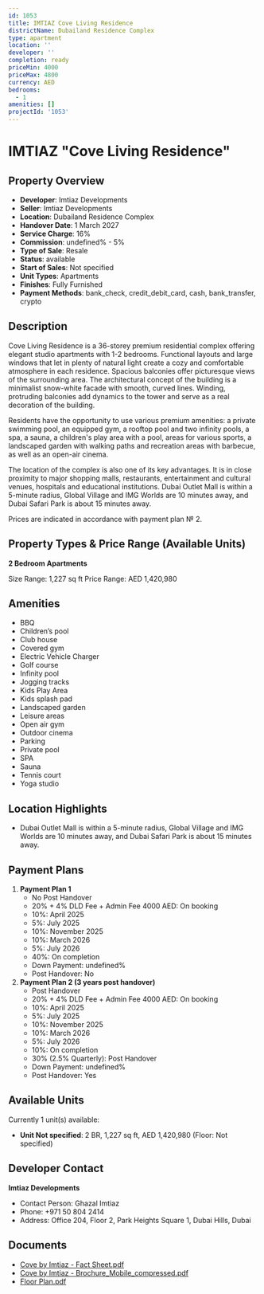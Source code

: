 ```yaml
---
id: 1053
title: IMTIAZ Cove Living Residence
districtName: Dubailand Residence Complex
type: apartment
location: ''
developer: ''
completion: ready
priceMin: 4000
priceMax: 4800
currency: AED
bedrooms:
  - 1
amenities: []
projectId: '1053'
---
```


# IMTIAZ "Cove Living Residence"

## Property Overview
- **Developer**: Imtiaz Developments
- **Seller**: Imtiaz Developments
- **Location**: Dubailand Residence Complex
- **Handover Date**: 1 March 2027
- **Service Charge**: 16%
- **Commission**: undefined% - 5%
- **Type of Sale**: Resale
- **Status**: available
- **Start of Sales**: Not specified
- **Unit Types**: Apartments
- **Finishes**: Fully Furnished
- **Payment Methods**: bank_check, credit_debit_card, cash, bank_transfer, crypto

## Description
Cove Living Residence is a 36-storey premium residential complex offering elegant studio apartments with 1-2 bedrooms. Functional layouts and large windows that let in plenty of natural light create a cozy and comfortable atmosphere in each residence. Spacious balconies offer picturesque views of the surrounding area. The architectural concept of the building is a minimalist snow-white facade with smooth, curved lines. Winding, protruding balconies add dynamics to the tower and serve as a real decoration of the building.

Residents have the opportunity to use various premium amenities: a private swimming pool, an equipped gym, a rooftop pool and two infinity pools, a spa, a sauna, a children's play area with a pool, areas for various sports, a landscaped garden with walking paths and recreation areas with barbecue, as well as an open-air cinema.

The location of the complex is also one of its key advantages. It is in close proximity to major shopping malls, restaurants, entertainment and cultural venues, hospitals and educational institutions. Dubai Outlet Mall is within a 5-minute radius, Global Village and IMG Worlds are 10 minutes away, and Dubai Safari Park is about 15 minutes away.

Prices are indicated in accordance with payment plan № 2.

## Property Types & Price Range (Available Units)
**2 Bedroom Apartments**

Size Range: 1,227 sq ft
Price Range: AED 1,420,980

## Amenities
- BBQ
- Children’s pool
- Club house
- Covered gym
- Electric Vehicle Charger
- Golf course
- Infinity pool
- Jogging tracks
- Kids Play Area
- Kids splash pad
- Landscaped garden
- Leisure areas
- Open air gym
- Outdoor cinema
- Parking
- Private pool
- SPA
- Sauna
- Tennis court
- Yoga studio

## Location Highlights
- Dubai Outlet Mall is within a 5-minute radius, Global Village and IMG Worlds are 10 minutes away, and Dubai Safari Park is about 15 minutes away.

## Payment Plans
1. **Payment Plan 1**
   - No Post Handover
   - 20% + 4% DLD Fee + Admin Fee 4000 AED: On booking
   - 10%: April 2025
   - 5%: July 2025
   - 10%: November 2025
   - 10%: March 2026
   - 5%: July 2026
   - 40%: On completion
   - Down Payment: undefined%
   - Post Handover: No
2. **Payment Plan 2 (3 years post handover)**
   - Post Handover
   - 20% + 4% DLD Fee + Admin Fee 4000 AED: On booking
   - 10%: April 2025
   - 5%: July 2025
   - 10%: November 2025
   - 10%: March 2026
   - 5%: July 2026
   - 10%: On completion
   - 30% (2.5% Quarterly): Post Handover
   - Down Payment: undefined%
   - Post Handover: Yes

## Available Units
Currently 1 unit(s) available:
- **Unit Not specified**: 2 BR, 1,227 sq ft, AED 1,420,980 (Floor: Not specified)

## Developer Contact
**Imtiaz Developments**
- Contact Person: Ghazal Imtiaz
- Phone: +971 50 804 2414
- Address: Office 204, Floor 2, Park Heights Square 1, Dubai Hills, Dubai

## Documents
- [Cove by Imtiaz - Fact Sheet.pdf](https://cdn.geniemap.net/2024/02/22/jxFCI1PBh2MBqNAqcXNYRoI02JvHnJenKsPZM12I.pdf)
- [Cove by Imtiaz - Brochure_Mobile_compressed.pdf](https://cdn.geniemap.net/2024/02/22/UR9TQksOJuTmflWubjC8FTNr9XTGZslw9aISmq8R.pdf)
- [Floor Plan.pdf](https://cdn.geniemap.net/2025/02/18/sgdmuuoG1FMGqXF0fm2HVqBnU78ApS7FBsAocPfJ.pdf)
